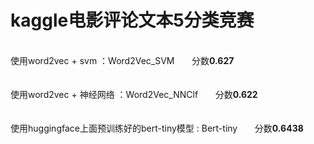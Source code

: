 # kaggle电影评论文本5分类竞赛
\
使用word2vec + svm ：Word2Vec_SVM  &nbsp;&nbsp;&nbsp;&nbsp;&nbsp; 分数**0.627**\
\
\
使用word2vec + 神经网络 ：Word2Vec_NNClf  &nbsp;&nbsp;&nbsp;&nbsp;&nbsp; 分数**0.622**\
\
\
使用huggingface上面预训练好的bert-tiny模型 : Bert-tiny   &nbsp;&nbsp;&nbsp;&nbsp;&nbsp; 分数**0.6438**

